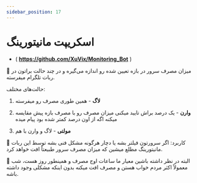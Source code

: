 ```yaml
---
sidebar_position: 17
---
```


# اسکریپت مانیتورینگ

- ( **https://github.com/XuVix/Monitoring_Bot** )

🔖 میزان مصرف سرور در بازه تعیین شده رو اندازه می‌گیره و در چند حالت براتون در ربات تلگرام میفرسته.

حالت‌های مختلف: 

1. **لاگ** - همین طوری مصرف رو میفرسته

2. **وارن** - یک درصد براش تایید میکنی میزان مصرف رو با مصرف بازه پیش مقایسه میکنه اگه از اون درصد کمتر شده بود پیام میده
3. **مولتی** - لاگ و وارن با هم

🔖 کاربرد: اگر سرورتون فیلتر بشه یا دچار هرگونه مشکل فنی بشه توسط این ربات مانیتورینگ مطلع میشین که میزان مصرف سرور طبیعتاً افت خواهد کرد.


🔖 البته در نظر داشته باشین معیار ما ساعات اوج مصرف و همینطور روز هست، شب معمولاً اکثر مردم خواب هستن و مصرف افت میکنه بدون اینکه مشکلی وجود داشته باشه.